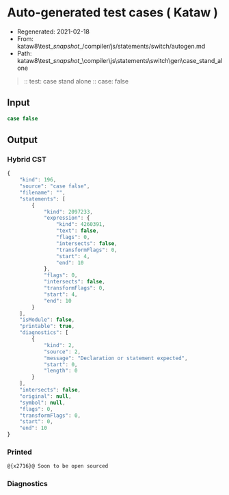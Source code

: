 # Auto-generated test cases ( Kataw )
- Regenerated: 2021-02-18
- From: kataw8\test\__snapshot__/compiler/js/statements/switch/autogen.md
- Path: kataw8\test\__snapshot__\compiler\js\statements\switch\gen\case_stand_alone
> :: test: case stand alone
> :: case: false
## Input

`````js
case false
`````

## Output

### Hybrid CST


```javascript
{
    "kind": 196,
    "source": "case false",
    "filename": "",
    "statements": [
        {
            "kind": 2097233,
            "expression": {
                "kind": 4260391,
                "text": false,
                "flags": 0,
                "intersects": false,
                "transformFlags": 0,
                "start": 4,
                "end": 10
            },
            "flags": 0,
            "intersects": false,
            "transformFlags": 0,
            "start": 4,
            "end": 10
        }
    ],
    "isModule": false,
    "printable": true,
    "diagnostics": [
        {
            "kind": 2,
            "source": 2,
            "message": "Declaration or statement expected",
            "start": 0,
            "length": 0
        }
    ],
    "intersects": false,
    "original": null,
    "symbol": null,
    "flags": 0,
    "transformFlags": 0,
    "start": 0,
    "end": 10
}
```

  
### Printed


```javascript
@{x2716}@ Soon to be open sourced
```

  
### Diagnostics


```javascript

```

